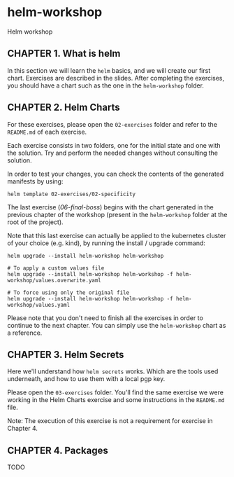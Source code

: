 # helm-workshop
Helm workshop

## CHAPTER 1. What is helm
In this section we will learn the `helm` basics, and we will create our first chart.
Exercises are described in the slides.
After completing the exercises, you should have a chart such as the one in the `helm-workshop` folder.

## CHAPTER 2. Helm Charts
For these exercises, please open the `02-exercises` folder and refer to the `README.md` of each exercise.

Each exercise consists in two folders, one for the initial state and one with the solution. Try and perform the needed changes without consulting the solution.

In order to test your changes, you can check the contents of the generated manifests by using:


```
helm template 02-exercises/02-specificity
```

The last exercise (*06-final-boss*) begins with the chart generated in the previous chapter of the workshop (present in the `helm-workshop` folder at the root of the project).

Note that this last exercise can actually be applied to the kubernetes cluster of your choice (e.g. kind), by running the install / upgrade command:

```
helm upgrade --install helm-workshop helm-workshop

# To apply a custom values file
helm upgrade --install helm-workshop helm-workshop -f helm-workshop/values.overwrite.yaml

# To force using only the original file
helm upgrade --install helm-workshop helm-workshop -f helm-workshop/values.yaml
```

Please note that you don't need to finish all the exercises in order to continue to the next chapter. You can simply use the `helm-workshop` chart as a reference.

## CHAPTER 3. Helm Secrets
Here we'll understand how `helm secrets` works. Which are the tools used underneath, and how to use them with a local pgp key.

Please open the `03-exercises` folder. You'll find the same exercise we were working in the Helm Charts exercise and some instructions in the `README.md` file.

Note: The execution of this exercise is not a requirement for exercise in Chapter 4.

## CHAPTER 4. Packages
TODO
